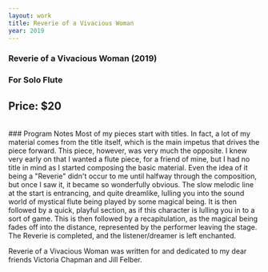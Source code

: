 ```yaml
---
layout: work
title: Reverie of a Vivacious Woman
year: 2019
---
```


### Reverie of a Vivacious Woman (2019)
### For Solo Flute
## Price: $20

<br>
### Program Notes
Most of my pieces start with titles. In fact, a lot of my material comes from the title itself, which is the main impetus that drives the piece forward. This piece, however, was very much the opposite. I knew very early on that I wanted a flute piece, for a friend of mine, but I had no title in mind as I started composing the basic material. Even the idea of it being a "Reverie" didn't occur to me until halfway through the composition, but once I saw it, it became so wonderfully obvious. The slow melodic line at the start is entrancing, and quite dreamlike, lulling you into the sound world of mystical flute being played by some magical being. It is then followed by a quick, playful section, as if this character is lulling you in to a sort of game. This is then followed by a recapitulation, as the magical being fades off into the distance, represented by the performer leaving the stage. The Reverie is completed, and the listener/dreamer is left enchanted.

Reverie of a Vivacious Woman was written for and dedicated to my dear friends Victoria Chapman and Jill Felber.